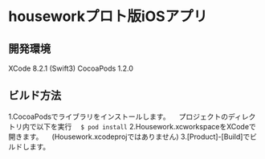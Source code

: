 # houseworkプロト版iOSアプリ
## 開発環境
XCode 8.2.1 (Swift3)
CocoaPods 1.2.0

## ビルド方法
1.CocoaPodsでライブラリをインストールします。
　プロジェクトのディレクトリ内で以下を実行
　`$ pod install`
2.Housework.xcworkspaceをXCodeで開きます。
　(Housework.xcodeprojではありません)
3.[Product]-[Build]でビルドします。

